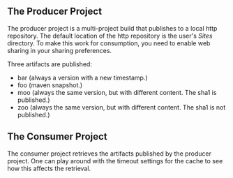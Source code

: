## The Producer Project

The producer project is a multi-project build that publishes to a local http repository. The default location of the http repository is the user's *Sites* directory. To make this work for consumption, you need to enable web sharing in your sharing preferences. 

Three artifacts are published:

* bar (always a version with a new timestamp.)
* foo (maven snapshot.)
* moo (always the same version, but with different content. The sha1 is published.)
* zoo (always the same version, but with different content. The sha1 is not published.)

## The Consumer Project

The consumer project retrieves the artifacts published by the producer project. One can play around with the timeout settings for the cache to see how this affects the retrieval.
 





